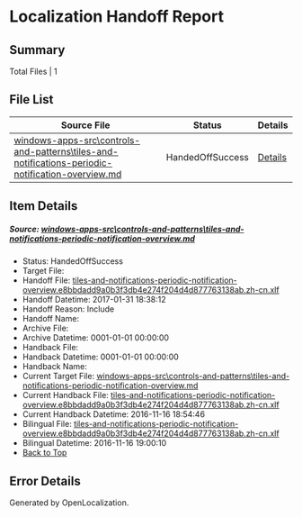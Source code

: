 # <a name='report-top'></a> Localization Handoff Report

## Summary
 Total Files | 1

## File List
 Source File | Status | Details 
 ----------- | ------ | ------- 
 [windows-apps-src\controls-and-patterns\tiles-and-notifications-periodic-notification-overview.md](https://cpubwin.visualstudio.com/windows-uwp/_git/windows-uwp/commit/63f96778e995a01ebdd87f9175dfc4ece7186ac1?path=windows-apps-src%2Fcontrols-and-patterns%2Ftiles-and-notifications-periodic-notification-overview.md&_a=contents) | HandedOffSuccess | [Details](#5110825f5136beff5a86c816a937c9a411ad5b8c2273)

## Item Details
##### <a name='5110825f5136beff5a86c816a937c9a411ad5b8c2273'></a> Source: [windows-apps-src\controls-and-patterns\tiles-and-notifications-periodic-notification-overview.md](https://cpubwin.visualstudio.com/windows-uwp/_git/windows-uwp/commit/63f96778e995a01ebdd87f9175dfc4ece7186ac1?path=windows-apps-src%2Fcontrols-and-patterns%2Ftiles-and-notifications-periodic-notification-overview.md&_a=contents)
* Status: HandedOffSuccess
* Target File: 
* Handoff File: [tiles-and-notifications-periodic-notification-overview.e8bbdadd9a0b3f3db4e274f204d4d877763138ab.zh-cn.xlf](https://cpubwin.visualstudio.com/windows-uwp/_git/WDCLib.handoff/commit/570a0781a3554ac083ac0bf0894fc1e19296dc6e?path=ol-handoff%2Fcpubwin%2Fwindows-uwp.zh-cn%2Fmaster%2Ftiles-and-notifications-periodic-notification-overview.e8bbdadd9a0b3f3db4e274f204d4d877763138ab.zh-cn.xlf&_a=contents)
* Handoff Datetime: 2017-01-31 18:38:12
* Handoff Reason: Include
* Handoff Name: 
* Archive File: 
* Archive Datetime: 0001-01-01 00:00:00
* Handback File: 
* Handback Datetime: 0001-01-01 00:00:00
* Handback Name: 
* Current Target File: [windows-apps-src\controls-and-patterns\tiles-and-notifications-periodic-notification-overview.md](https://cpubwin.visualstudio.com/windows-uwp/_git/windows-uwp.zh-cn/commit/14c34764cf5110a1a408ec34f2b594100256e2ba?path=windows-apps-src%2Fcontrols-and-patterns%2Ftiles-and-notifications-periodic-notification-overview.md&_a=contents)
* Current Handback File: [tiles-and-notifications-periodic-notification-overview.e8bbdadd9a0b3f3db4e274f204d4d877763138ab.zh-cn.xlf](https://cpubwin.visualstudio.com/windows-uwp/_git/WDCLib.handback/commit/fc06fe2788b621ccb50cc92354d08469b17bfcdc?path=ol-handback%2Fcpubwin%2Fwindows-uwp.zh-cn%2Fmaster%2Ftiles-and-notifications-periodic-notification-overview.e8bbdadd9a0b3f3db4e274f204d4d877763138ab.zh-cn.xlf&_a=contents)
* Current Handback Datetime: 2016-11-16 18:54:46
* Bilingual File: [tiles-and-notifications-periodic-notification-overview.e8bbdadd9a0b3f3db4e274f204d4d877763138ab.zh-cn.xlf](https://cpubwin.visualstudio.com/windows-uwp/_git/WDCLib.handback/commit/fc06fe2788b621ccb50cc92354d08469b17bfcdc?path=ol-handback%2Fcpubwin%2Fwindows-uwp.zh-cn%2Fmaster%2Ftiles-and-notifications-periodic-notification-overview.e8bbdadd9a0b3f3db4e274f204d4d877763138ab.zh-cn.xlf&_a=contents)
* Bilingual Datetime: 2016-11-16 19:00:10
* [Back to Top](#report-top)


## Error Details

Generated by OpenLocalization.
